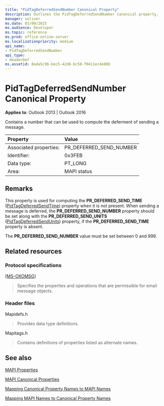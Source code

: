 ```yaml
---
title: "PidTagDeferredSendNumber Canonical Property"
description: Outlines the PidTagDeferredSendNumber canonical property, which contains a number that can be used to compute the deferment of sending a message.
manager: soliver
ms.date: 03/09/2015
ms.audience: Developer
ms.topic: reference
ms.prod: office-online-server
ms.localizationpriority: medium
api_name:
- PidTagDeferredSendNumber
api_type:
- HeaderDef
ms.assetid: 8ada5c9b-bec5-42d8-bc58-f0411ec4e88b
---
```


# PidTagDeferredSendNumber Canonical Property

  
  
**Applies to**: Outlook 2013 | Outlook 2016 
  
Contains a number that can be used to compute the deferment of sending a message.
  
|Property |Value |
|:-----|:-----|
|Associated properties:  <br/> |PR_DEFERRED_SEND_NUMBER  <br/> |
|Identifier:  <br/> |0x3FEB  <br/> |
|Data type:  <br/> |PT_LONG  <br/> |
|Area:  <br/> |MAPI status  <br/> |
   
## Remarks

This property is used for computing the **PR_DEFERRED_SEND_TIME** ([PidTagDeferredSendTime](pidtagdeferredsendtime-canonical-property.md)) property when it is not present. When sending a message is deferred, the **PR_DEFERRED_SEND_NUMBER** property should be set along with the **PR_DEFERRED_SEND_UNITS** ([PidTagDeferredSendUnits](pidtagdeferredsendunits-canonical-property.md)) property, if the **PR_DEFERRED_SEND_TIME** property is absent. 
  
The **PR_DEFERRED_SEND_NUMBER** value must be set between 0 and 999. 
  
## Related resources

### Protocol specifications

[[MS-OXOMSG]](https://msdn.microsoft.com/library/daa9120f-f325-4afb-a738-28f91049ab3c%28Office.15%29.aspx)
  
> Specifies the properties and operations that are permissible for email message objects.
    
### Header files

Mapidefs.h
  
> Provides data type definitions.
    
Mapitags.h
  
> Contains definitions of properties listed as alternate names.
    
## See also



[MAPI Properties](mapi-properties.md)
  
[MAPI Canonical Properties](mapi-canonical-properties.md)
  
[Mapping Canonical Property Names to MAPI Names](mapping-canonical-property-names-to-mapi-names.md)
  
[Mapping MAPI Names to Canonical Property Names](mapping-mapi-names-to-canonical-property-names.md)

